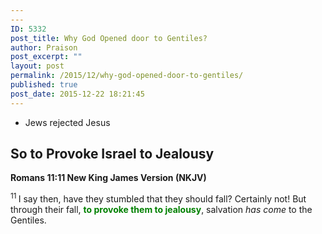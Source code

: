 ```yaml
---
---
ID: 5332
post_title: Why God Opened door to Gentiles?
author: Praison
post_excerpt: ""
layout: post
permalink: /2015/12/why-god-opened-door-to-gentiles/
published: true
post_date: 2015-12-22 18:21:45
---
```

<ul>
	<li>Jews rejected Jesus</li>
</ul>
<h2><strong>So to Provoke Israel to Jealousy </strong></h2>
<strong><span class="passage-display-bcv">Romans 11:11
</span><span class="passage-display-version">New King James Version (NKJV)</span></strong>

<span class="text Rom-11-11"><sup class="versenum">11 </sup>I say then, have they stumbled that they should fall? Certainly not! But through their fall, <span style="color: #008000;"><strong>to provoke them to jealousy</strong></span>, salvation <i>has come</i> to the Gentiles.</span>
